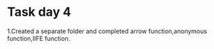 # Task day 4

1.Created a separate folder and completed arrow function,anonymous function,IIFE function. 
